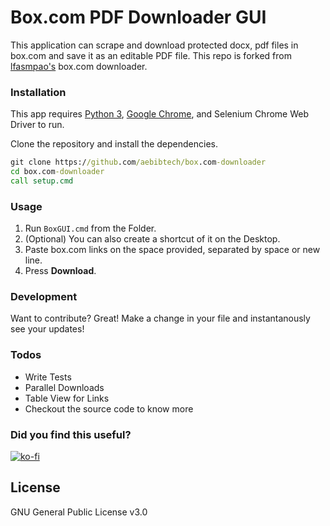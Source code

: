 # Box.com PDF Downloader GUI

This application can scrape and download protected docx, pdf files in box.com and save it as an editable PDF file. This repo is forked from [lfasmpao's](https://github.com/lfasmpao/box.com-downloader) box.com downloader.

### Installation

This app requires [Python 3](https://python.org/), [Google Chrome](https://chrome.google.com), and Selenium Chrome Web Driver to run.

Clone the repository and install the dependencies.

```cmd
git clone https://github.com/aebibtech/box.com-downloader
cd box.com-downloader
call setup.cmd
```

### Usage
1. Run `BoxGUI.cmd` from the Folder.
2. (Optional) You can also create a shortcut of it on the Desktop.
3. Paste box.com links on the space provided, separated by space or new line.
4. Press **Download**.

### Development

Want to contribute? Great!
Make a change in your file and instantanously see your updates!

### Todos
 - Write Tests
 - Parallel Downloads
 - Table View for Links
 - Checkout the source code to know more

### Did you find this useful?
[![ko-fi](https://www.ko-fi.com/img/donate_sm.png)](https://ko-fi.com/A362BEU)

License
----
GNU General Public License v3.0

